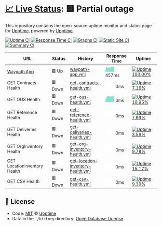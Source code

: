 # [📈 Live Status](https://demo.upptime.js.org): <!--live status--> **🟨 Partial outage**

This repository contains the open-source uptime monitor and status page for [Upptime](https://upptime.js.org), powered by [Upptime](https://github.com/upptime/upptime).

[![Uptime CI](https://github.com/koj-co/upptime/workflows/Uptime%20CI/badge.svg)](https://github.com/koj-co/upptime/actions?query=workflow%3A%22Uptime+CI%22)
[![Response Time CI](https://github.com/koj-co/upptime/workflows/Response%20Time%20CI/badge.svg)](https://github.com/koj-co/upptime/actions?query=workflow%3A%22Response+Time+CI%22)
[![Graphs CI](https://github.com/koj-co/upptime/workflows/Graphs%20CI/badge.svg)](https://github.com/koj-co/upptime/actions?query=workflow%3A%22Graphs+CI%22)
[![Static Site CI](https://github.com/koj-co/upptime/workflows/Static%20Site%20CI/badge.svg)](https://github.com/koj-co/upptime/actions?query=workflow%3A%22Static+Site+CI%22)
[![Summary CI](https://github.com/koj-co/upptime/workflows/Summary%20CI/badge.svg)](https://github.com/koj-co/upptime/actions?query=workflow%3A%22Summary+CI%22)

<!--start: status pages-->
<!-- This summary is generated by Upptime (https://github.com/upptime/upptime) -->
<!-- Do not edit this manually, your changes will be overwritten -->

| URL                                   | Status  | History                                                                                                                                     | Response Time                                                                                    | Uptime                                                                                                                                                                                                                                                       |
| ------------------------------------- | ------- | ------------------------------------------------------------------------------------------------------------------------------------------- | ------------------------------------------------------------------------------------------------ | ------------------------------------------------------------------------------------------------------------------------------------------------------------------------------------------------------------------------------------------------------------ |
| [Waypath App](https://app.waypath.io) | 🟩 Up   | [waypath-app.yml](https://github.com/fullprofile/status_monitor/commits/master/history/waypath-app.yml)                                     | <img alt="Response time graph" src="./graphs/waypath-app.png" height="20"> 457ms                 | [![Uptime 100.00%](https://img.shields.io/endpoint?url=https%3A%2F%2Fraw.githubusercontent.com%2Ffullprofile%2Fstatus_monitor%2Fmaster%2Fapi%2Fwaypath-app%2Fuptime.json)](https://status.waypath.io/history/waypath-app)                                    |
| GET Contracts Health                  | 🟥 Down | [get-contracts-health.yml](https://github.com/fullprofile/status_monitor/commits/master/history/get-contracts-health.yml)                   | <img alt="Response time graph" src="./graphs/get-contracts-health.png" height="20"> 0ms          | [![Uptime 7.16%](https://img.shields.io/endpoint?url=https%3A%2F%2Fraw.githubusercontent.com%2Ffullprofile%2Fstatus_monitor%2Fmaster%2Fapi%2Fget-contracts-health%2Fuptime.json)](https://status.waypath.io/history/get-contracts-health)                    |
| GET OUS Health                        | 🟥 Down | [get-ous-health.yml](https://github.com/fullprofile/status_monitor/commits/master/history/get-ous-health.yml)                               | <img alt="Response time graph" src="./graphs/get-ous-health.png" height="20"> 0ms                | [![Uptime 10.95%](https://img.shields.io/endpoint?url=https%3A%2F%2Fraw.githubusercontent.com%2Ffullprofile%2Fstatus_monitor%2Fmaster%2Fapi%2Fget-ous-health%2Fuptime.json)](https://status.waypath.io/history/get-ous-health)                               |
| GET Reference Health                  | 🟥 Down | [get-reference-health.yml](https://github.com/fullprofile/status_monitor/commits/master/history/get-reference-health.yml)                   | <img alt="Response time graph" src="./graphs/get-reference-health.png" height="20"> 0ms          | [![Uptime 7.69%](https://img.shields.io/endpoint?url=https%3A%2F%2Fraw.githubusercontent.com%2Ffullprofile%2Fstatus_monitor%2Fmaster%2Fapi%2Fget-reference-health%2Fuptime.json)](https://status.waypath.io/history/get-reference-health)                    |
| GET Deliveries Health                 | 🟥 Down | [get-deliveries-health.yml](https://github.com/fullprofile/status_monitor/commits/master/history/get-deliveries-health.yml)                 | <img alt="Response time graph" src="./graphs/get-deliveries-health.png" height="20"> 0ms         | [![Uptime 3.59%](https://img.shields.io/endpoint?url=https%3A%2F%2Fraw.githubusercontent.com%2Ffullprofile%2Fstatus_monitor%2Fmaster%2Fapi%2Fget-deliveries-health%2Fuptime.json)](https://status.waypath.io/history/get-deliveries-health)                  |
| GET OrgInventory Health               | 🟥 Down | [get-org-inventory-health.yml](https://github.com/fullprofile/status_monitor/commits/master/history/get-org-inventory-health.yml)           | <img alt="Response time graph" src="./graphs/get-org-inventory-health.png" height="20"> 0ms      | [![Uptime 9.78%](https://img.shields.io/endpoint?url=https%3A%2F%2Fraw.githubusercontent.com%2Ffullprofile%2Fstatus_monitor%2Fmaster%2Fapi%2Fget-org-inventory-health%2Fuptime.json)](https://status.waypath.io/history/get-org-inventory-health)            |
| GET LocationInventory Health          | 🟥 Down | [get-location-inventory-health.yml](https://github.com/fullprofile/status_monitor/commits/master/history/get-location-inventory-health.yml) | <img alt="Response time graph" src="./graphs/get-location-inventory-health.png" height="20"> 0ms | [![Uptime 15.17%](https://img.shields.io/endpoint?url=https%3A%2F%2Fraw.githubusercontent.com%2Ffullprofile%2Fstatus_monitor%2Fmaster%2Fapi%2Fget-location-inventory-health%2Fuptime.json)](https://status.waypath.io/history/get-location-inventory-health) |
| GET CSV Health                        | 🟥 Down | [get-csv-health.yml](https://github.com/fullprofile/status_monitor/commits/master/history/get-csv-health.yml)                               | <img alt="Response time graph" src="./graphs/get-csv-health.png" height="20"> 0ms                | [![Uptime 9.39%](https://img.shields.io/endpoint?url=https%3A%2F%2Fraw.githubusercontent.com%2Ffullprofile%2Fstatus_monitor%2Fmaster%2Fapi%2Fget-csv-health%2Fuptime.json)](https://status.waypath.io/history/get-csv-health)                                |

<!--end: status pages-->

## 📄 License

- Code: [MIT](./LICENSE) © [Upptime](https://upptime.js.org)
- Data in the `./history` directory: [Open Database License](https://opendatacommons.org/licenses/odbl/1-0/)
